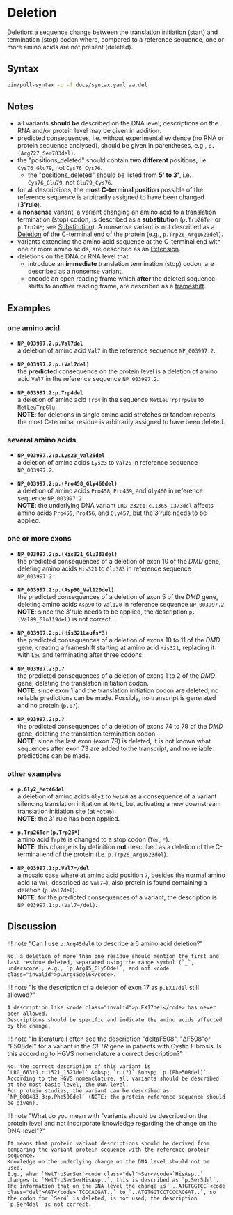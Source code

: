 # Deletion

<!-- ## Definition -->

Deletion: a sequence change between the translation initiation (start) and termination (stop) codon where, compared to a reference sequence, one or more amino acids are not present (deleted).

## Syntax

```sh exec="true"
bin/pull-syntax -c -f docs/syntax.yaml aa.del
```

## Notes

- all variants **should be** described on the DNA level; descriptions on the RNA and/or protein level may be given in addition.
- predicted consequences, i.e. without experimental evidence (no RNA or protein sequence analysed), should be given in parentheses, e.g., `p.(Arg727_Ser783del)`.
- the "positions_deleted" should contain **two different** positions, i.e. `Cys76_Glu79`, not `Cys76_Cys76`.
    - the "positions_deleted" should be listed from **5' to 3'**, i.e. `Cys76_Glu79`, not `Glu79_Cys76`.
- for all descriptions, the **most C-terminal position** possible of the reference sequence is arbitrarily assigned to have been changed (**3'rule**).
- a **nonsense** variant, a variant changing an amino acid to a translation termination (stop) codon, is described as a **substitution** (`p.Trp26Ter` or `p.Trp26*`; see [Substitution](substitution.md)).
  A nonsense variant is not described as a [Deletion](deletion.md) of the C-terminal end of the protein (e.g., `p.Trp26_Arg1623del`).
- variants extending the amino acid sequence at the C-terminal end with one or more amino acids, are described as an [Extension](extension.md).
- deletions on the DNA or RNA level that
    - introduce an **immediate** translation termination (stop) codon, are described as a nonsense variant.
    - encode an open reading frame which **after** the deleted sequence shifts to another reading frame, are described as a [frameshift](frameshift.md).

## Examples

### one amino acid

- **`NP_003997.2:p.Val7del`**<br>
  a deletion of amino acid `Val7` in the reference sequence `NP_003997.2`.

- **`NP_003997.2:p.(Val7del)`**<br>
  the **predicted** consequence on the protein level is a deletion of amino acid `Val7` in the reference sequence `NP_003997.2`.

- **`NP_003997.2:p.Trp4del`**<br>
  a deletion of amino acid `Trp4` in the sequence `MetLeuTrp`<code class="del">Trp</code>`Glu` to `MetLeuTrpGlu`.<br>
  **NOTE**: for deletions in single amino acid stretches or tandem repeats, the most C-terminal residue is arbitrarily assigned to have been deleted.

### several amino acids

- **`NP_003997.2:p.Lys23_Val25del`**<br>
  a deletion of amino acids `Lys23` to `Val25` in reference sequence `NP_003997.2`.

- **`NP_003997.2:p.(Pro458_Gly460del)`**<br>
  a deletion of amino acids `Pro458`, `Pro459`, and `Gly460` in reference sequence `NP_003997.2`.<br>
  **NOTE**: the underlying DNA variant `LRG_232t1:c.1365_1373del` affects amino acids `Pro455`, `Pro456`, and `Gly457`, but the 3'rule needs to be applied.

### one or more exons

- **`NP_003997.2:p.(His321_Glu383del)`**<br>
  the predicted consequences of a deletion of exon 10 of the _DMD_ gene, deleting amino acids `His321` to `Glu383` in reference sequence `NP_003997.2`.

- **`NP_003997.2:p.(Asp90_Val120del)`**<br>
  the predicted consequences of a deletion of exon 5 of the _DMD_ gene, deleting amino acids `Asp90` to `Val120` in reference sequence `NP_003997.2`.<br>
  **NOTE**: since the 3'rule needs to be applied, the description <code class="invalid">p.(Val89_Gln119del)</code> is not correct.

- **`NP_003997.2:p.(His321Leufs*3)`**<br>
  the predicted consequences of a deletion of exons 10 to 11 of the _DMD_ gene, creating a frameshift starting at amino acid `His321`, replacing it with `Leu` and terminating after three codons.

- **`NP_003997.2:p.?`**<br>
  the predicted consequences of a deletion of exons 1 to 2 of the _DMD_ gene, deleting the translation initiation codon.<br>
  **NOTE**: since exon 1 and the translation initiation codon are deleted, no reliable predictions can be made.
  Possibly, no transcript is generated and no protein (`p.0?`).

- **`NP_003997.2:p.?`**<br>
  the predicted consequences of a deletion of exons 74 to 79 of the _DMD_ gene, deleting the translation termination codon.<br>
  **NOTE**: since the last exon (exon 79) is deleted, it is not known what sequences after exon 73 are added to the transcript, and no reliable predictions can be made.

### other examples

- **`p.Gly2_Met46del`**<br>
  a deletion of amino acids `Gly2` to `Met46` as a consequence of a variant silencing translation initiation at `Met1`, but activating a new downstream translation initiation site (at `Met46`).<br>
  **NOTE**: the 3' rule has been applied.

- **`p.Trp26Ter` (`p.Trp26*`)**<br>
  amino acid `Trp26` is changed to a stop codon (`Ter`, `*`).<br>
  **NOTE**: this change is by definition **not** described as a deletion of the C-terminal end of the protein (i.e. `p.Trp26_Arg1623del`).

- **`NP_003997.1:p.Val7=/del`**<br>
  a mosaic case where at amino acid position `7`, besides the normal amino acid (a `Val`, described as `Val7=`), also protein is found containing a deletion (`p.Val7del`).<br>
  **NOTE**: for the predicted consequences of a variant, the description is `NP_003997.1:p.(Val7=/del)`.

## Discussion

!!! note "Can I use <code class="invalid">p.Arg45del6</code> to describe a 6 amino acid deletion?"

    No, a deletion of more than one residue should mention the first and last residue deleted, separated using the range symbol (`_`, underscore), e.g., `p.Arg45_Gly50del`, and not <code class="invalid">p.Arg45del6</code>.

!!! note "Is the description of a deletion of exon 17 as <code class="invalid">p.EX17del</code> still allowed?"

    A description like <code class="invalid">p.EX17del</code> has never been allowed.
    Descriptions should be specific and indicate the amino acids affected by the change.

!!! note "In literature I often see the description "deltaF508", "ΔF508"or "F508del" for a variant in the _CFTR_ gene in patients with Cystic Fibrosis. Is this according to HGVS nomenclature a correct description?"

    No, the correct description of this variant is `LRG_663t1:c.1521_1523del` &nbsp; `r.(?)` &nbsp; `p.(Phe508del)`.
    According to the HGVS nomenclature, all variants should be described at the most basic level, the DNA level.
    For protein studies, the variant can be described as `NP_000483.3:p.Phe508del` (NOTE: the protein reference sequence should be given).

!!! note "What do you mean with "variants should be described on the protein level and not incorporate knowledge regarding the change on the DNA-level"?"

    It means that protein variant descriptions should be derived from comparing the variant protein sequence with the reference protein sequence.
    Knowledge on the underlying change on the DNA level should not be used.
    E.g., when `MetTrpSerSer`<code class="del">Ser</code>`HisAsp..` changes to `MetTrpSerSerHisAsp..`, this is described as `p.Ser5del`.
    The information that on the DNA level the change is `..ATGTGGTCC`<code class="del">AGT</code>`TCCCACGAT..` to `..ATGTGGTCCTCCCACGAT..`, so the codon for `Ser4` is deleted, is not used; the description `p.Ser4del` is not correct.
